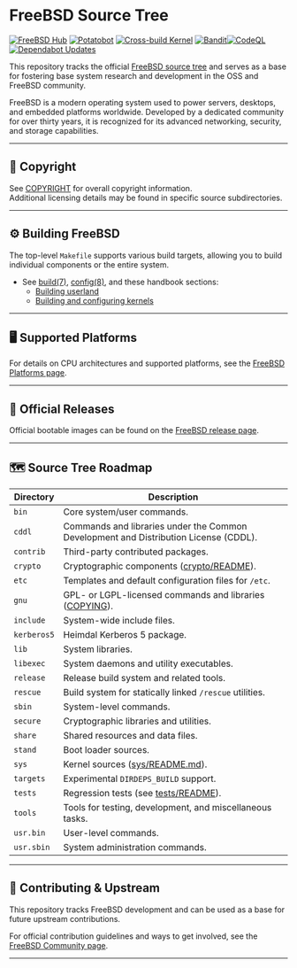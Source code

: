 FreeBSD Source Tree
==============
[![FreeBSD Hub](https://github.com/rcghpge/freebsd/actions/workflows/freebsdhub.yml/badge.svg)](https://github.com/rcghpge/freebsd/actions/workflows/freebsdhub.yml)
[![Potatobot](https://github.com/rcghpge/freebsd/actions/workflows/potatobot-sync-upstream.yml/badge.svg)](https://github.com/rcghpge/freebsd/actions/workflows/potatobot-sync-upstream.yml)
[![Cross-build Kernel](https://github.com/rcghpge/freebsd/actions/workflows/cross-bootstrap-tools.yml/badge.svg)](https://github.com/rcghpge/freebsd/actions/workflows/cross-bootstrap-tools.yml)
[![Bandit](https://github.com/rcghpge/freebsd/actions/workflows/bandit.yml/badge.svg)](https://github.com/rcghpge/freebsd/actions/workflows/bandit.yml)[![CodeQL](https://github.com/rcghpge/freebsd/actions/workflows/github-code-scanning/codeql/badge.svg)](https://github.com/rcghpge/freebsd/actions/workflows/github-code-scanning/codeql)
[![Dependabot Updates](https://github.com/rcghpge/freebsd/actions/workflows/dependabot/dependabot-updates/badge.svg)](https://github.com/rcghpge/freebsd/actions/workflows/dependabot/dependabot-updates)

This repository tracks the official [FreeBSD source tree](https://github.com/freebsd/freebsd-src) and serves as a base for fostering base system research and development in the OSS and FreeBSD community.

FreeBSD is a modern operating system used to power servers, desktops, and embedded platforms worldwide. Developed by a dedicated community for over thirty years, it is recognized for its advanced networking, security, and storage capabilities.

---

## 📄 Copyright

See [COPYRIGHT](COPYRIGHT) for overall copyright information.  
Additional licensing details may be found in specific source subdirectories.

---

## ⚙️ Building FreeBSD

The top-level `Makefile` supports various build targets, allowing you to build individual components or the entire system.

- See [build(7)](https://man.freebsd.org/build/7), [config(8)](https://man.freebsd.org/config/8), and these handbook sections:
  - [Building userland](https://docs.freebsd.org/en/books/handbook/cutting-edge/#makeworld)
  - [Building and configuring kernels](https://docs.freebsd.org/en/books/handbook/kernelconfig/)

---

## 🖥️ Supported Platforms

For details on CPU architectures and supported platforms, see the [FreeBSD Platforms page](https://www.freebsd.org/platforms/).

---

## 💽 Official Releases

Official bootable images can be found on the [FreeBSD release page](https://download.freebsd.org/ftp/releases/ISO-IMAGES/).

---

## 🗺️ Source Tree Roadmap

| Directory  | Description                                                                           |
|-------------|---------------------------------------------------------------------------------------|
| `bin`       | Core system/user commands.                                                           |
| `cddl`      | Commands and libraries under the Common Development and Distribution License (CDDL). |
| `contrib`   | Third-party contributed packages.                                                    |
| `crypto`    | Cryptographic components ([crypto/README](crypto/README)).                           |
| `etc`       | Templates and default configuration files for `/etc`.                                |
| `gnu`       | GPL- or LGPL-licensed commands and libraries ([COPYING](gnu/COPYING)).              |
| `include`   | System-wide include files.                                                           |
| `kerberos5` | Heimdal Kerberos 5 package.                                                          |
| `lib`       | System libraries.                                                                    |
| `libexec`   | System daemons and utility executables.                                              |
| `release`   | Release build system and related tools.                                              |
| `rescue`    | Build system for statically linked `/rescue` utilities.                              |
| `sbin`      | System-level commands.                                                               |
| `secure`    | Cryptographic libraries and utilities.                                               |
| `share`     | Shared resources and data files.                                                     |
| `stand`     | Boot loader sources.                                                                 |
| `sys`       | Kernel sources ([sys/README.md](sys/README.md)).                                     |
| `targets`   | Experimental `DIRDEPS_BUILD` support.                                               |
| `tests`     | Regression tests (see [tests/README](tests/README)).                                |
| `tools`     | Tools for testing, development, and miscellaneous tasks.                             |
| `usr.bin`   | User-level commands.                                                                 |
| `usr.sbin`  | System administration commands.                                                      |

---

## 🔄 Contributing & Upstream

This repository tracks FreeBSD development and can be used as a base for future upstream contributions.

For official contribution guidelines and ways to get involved, see the [FreeBSD Community page](https://www.freebsd.org/community/).

---
